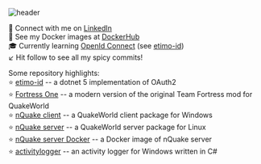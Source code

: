 ![header](https://capsule-render.vercel.app/api?type=slice&color=auto&height=380&section=header&text=Howdy%20🤠&fontSize=80&fontAlign=60&fontAlignY=35&rotate=25)

🤝 Connect with me on [LinkedIn](https://www.linkedin.com/in/niclaslindstedt/)<br />
👀 See my Docker images at [DockerHub](https://hub.docker.com/u/niclaslindstedt)<br />
🎓 Currently learning [OpenId Connect](https://openid.net/connect/) (see [etimo-id](https://github.com/Etimo/etimo-id))<br />
↙️ Hit follow to see all my spicy commits!<br />

Some repository highlights:<br />
⭐ [etimo-id](https://github.com/Etimo/etimo-id) -- a dotnet 5 implementation of OAuth2<br />
⭐ [Fortress One](https://github.com/FortressOne/server-qwprogs) -- a modern version of the original Team Fortress mod for QuakeWorld<br />
⭐ [nQuake client](https://github.com/nQuake/client-win32) -- a QuakeWorld client package for Windows<br />
⭐ [nQuake server](https://github.com/nQuake/server-linux) -- a QuakeWorld server package for Linux<br />
⭐ [nQuake server Docker](https://hub.docker.com/r/niclaslindstedt/nquakesv) -- a Docker image of nQuake server<br />
⭐ [activitylogger](https://github.com/niclaslindstedt/activitylogger) -- an activity logger for Windows written in C#<br />
